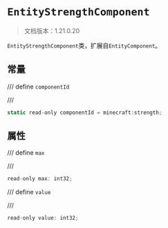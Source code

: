 # `EntityStrengthComponent`

> 文档版本：1.21.0.20

`EntityStrengthComponent`类，扩展自`EntityComponent`。

## 常量

/// define
`componentId`


///

```js
static read-only componentId = minecraft:strength;
```


## 属性

/// define
`max`


///

```js
read-only max: int32;
```


/// define
`value`


///

```js
read-only value: int32;
```

